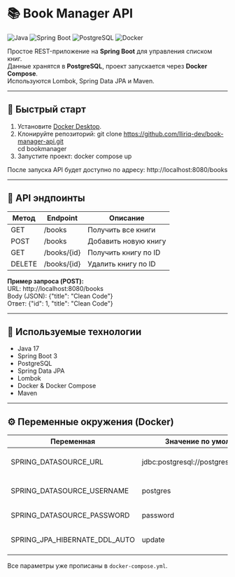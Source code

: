 # 📚 Book Manager API

![Java](https://img.shields.io/badge/Java-17-blue)
![Spring Boot](https://img.shields.io/badge/Spring%20Boot-3.3.0-green)
![PostgreSQL](https://img.shields.io/badge/PostgreSQL-15-blue)
![Docker](https://img.shields.io/badge/Docker-Compose-blue)

Простое REST-приложение на **Spring Boot** для управления списком книг.  
Данные хранятся в **PostgreSQL**, проект запускается через **Docker Compose**.  
Используются Lombok, Spring Data JPA и Maven.

---

## 🚀 Быстрый старт

1. Установите [Docker Desktop](https://www.docker.com/products/docker-desktop/).
2. Клонируйте репозиторий:
   git clone https://github.com/lliriq-dev/book-manager-api.git  
   cd bookmanager
3. Запустите проект:
   docker compose up

После запуска API будет доступно по адресу: http://localhost:8080/books

---

## 🧩 API эндпоинты

Метод | Endpoint | Описание
--- | --- | ---
GET | /books | Получить все книги
POST | /books | Добавить новую книгу
GET | /books/{id} | Получить книгу по ID
DELETE | /books/{id} | Удалить книгу по ID

**Пример запроса (POST):**  
URL: http://localhost:8080/books  
Body (JSON): {"title": "Clean Code"}  
Ответ: {"id": 1, "title": "Clean Code"}

---

## 🧱 Используемые технологии

- Java 17
- Spring Boot 3
- PostgreSQL
- Spring Data JPA
- Lombok
- Docker & Docker Compose
- Maven

---

## ⚙️ Переменные окружения (Docker)

Переменная | Значение по умолчанию | Назначение
--- | --- | ---
SPRING_DATASOURCE_URL | jdbc:postgresql://postgres:5432/bookdb | URL подключения к базе
SPRING_DATASOURCE_USERNAME | postgres | Имя пользователя PostgreSQL
SPRING_DATASOURCE_PASSWORD | password | Пароль PostgreSQL
SPRING_JPA_HIBERNATE_DDL_AUTO | update | Автоматическое создание таблиц

Все параметры уже прописаны в `docker-compose.yml`.
